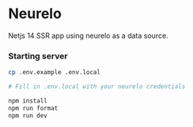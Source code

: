 # Neurelo

Netjs 14 SSR app using neurelo as a data source.

### Starting server
```bash
cp .env.example .env.local

# Fill in .env.local with your neurelo credentials

npm install
npm run format
npm run dev
```